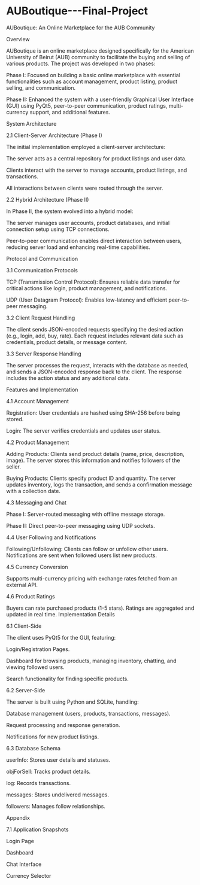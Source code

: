 # AUBoutique---Final-Project
AUBoutique: An Online Marketplace for the AUB Community

Overview

AUBoutique is an online marketplace designed specifically for the American University of Beirut (AUB) community to facilitate the buying and selling of various products. The project was developed in two phases:

Phase I: Focused on building a basic online marketplace with essential functionalities such as account management, product listing, product selling, and communication.

Phase II: Enhanced the system with a user-friendly Graphical User Interface (GUI) using PyQt5, peer-to-peer communication, product ratings, multi-currency support, and additional features.

System Architecture

2.1 Client-Server Architecture (Phase I)

The initial implementation employed a client-server architecture:

The server acts as a central repository for product listings and user data.

Clients interact with the server to manage accounts, product listings, and transactions.

All interactions between clients were routed through the server.

2.2 Hybrid Architecture (Phase II)

In Phase II, the system evolved into a hybrid model:

The server manages user accounts, product databases, and initial connection setup using TCP connections.

Peer-to-peer communication enables direct interaction between users, reducing server load and enhancing real-time capabilities.

Protocol and Communication

3.1 Communication Protocols

TCP (Transmission Control Protocol): Ensures reliable data transfer for critical actions like login, product management, and notifications.

UDP (User Datagram Protocol): Enables low-latency and efficient peer-to-peer messaging.

3.2 Client Request Handling

The client sends JSON-encoded requests specifying the desired action (e.g., login, add, buy, rate). Each request includes relevant data such as credentials, product details, or message content.

3.3 Server Response Handling

The server processes the request, interacts with the database as needed, and sends a JSON-encoded response back to the client. The response includes the action status and any additional data.

Features and Implementation

4.1 Account Management

Registration: User credentials are hashed using SHA-256 before being stored.

Login: The server verifies credentials and updates user status.

4.2 Product Management

Adding Products: Clients send product details (name, price, description, image). The server stores this information and notifies followers of the seller.

Buying Products: Clients specify product ID and quantity. The server updates inventory, logs the transaction, and sends a confirmation message with a collection date.

4.3 Messaging and Chat

Phase I: Server-routed messaging with offline message storage.

Phase II: Direct peer-to-peer messaging using UDP sockets.

4.4 User Following and Notifications

Following/Unfollowing: Clients can follow or unfollow other users. Notifications are sent when followed users list new products.

4.5 Currency Conversion

Supports multi-currency pricing with exchange rates fetched from an external API.

4.6 Product Ratings

Buyers can rate purchased products (1-5 stars). Ratings are aggregated and updated in real time.
Implementation Details

6.1 Client-Side

The client uses PyQt5 for the GUI, featuring:

Login/Registration Pages.

Dashboard for browsing products, managing inventory, chatting, and viewing followed users.

Search functionality for finding specific products.

6.2 Server-Side

The server is built using Python and SQLite, handling:

Database management (users, products, transactions, messages).

Request processing and response generation.

Notifications for new product listings.

6.3 Database Schema

userInfo: Stores user details and statuses.

objForSell: Tracks product details.

log: Records transactions.

messages: Stores undelivered messages.

followers: Manages follow relationships.

Appendix

7.1 Application Snapshots

Login Page

Dashboard

Chat Interface

Currency Selector
